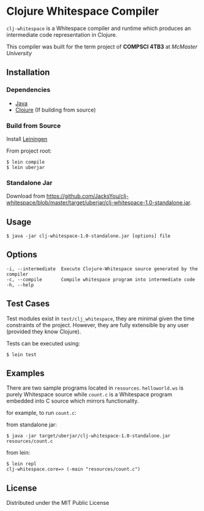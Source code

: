 # Clojure Whitespace Compiler

`clj-whitespace` is a Whitespace compiler and runtime which produces an intermediate code representation in 
Clojure. 

This compiler was built for the term project of **COMPSCI 4TB3** at _McMaster University_
## Installation

### Dependencies

* [Java](https://www.java.com/en/)
* [Clojure](https://clojure.org/) (If building from source)

### Build from Source

Install [Leiningen](https://leiningen.org/)

From project root:
```
$ lein compile
$ lein uberjar
```
### Standalone Jar
Download from https://github.com/JacksYou/clj-whitespace/blob/master/target/uberjar/clj-whitespace-1.0-standalone.jar.

## Usage

```
$ java -jar clj-whitespace-1.0-standalone.jar [options] file
```

## Options

```
-i, --intermediate  Execute Clojure-Whitespace source generated by the compiler
-c, --compile       Compile whitespace program into intermediate code
-h, --help
```

## Test Cases

Test modules exist in `test/clj_whitespace`, they are minimal given the time constraints of the project.
However, they are fully extensible by any user (provided they know Clojure).

Tests can be executed using:

```
$ lein test
```

## Examples

There are two sample programs located in `resources`. `helloworld.ws` is purely Whitespace
source while `count.c` is a Whitespace program embedded into C source which mirrors functionality.

for example, to run `count.c`:

from standalone jar:

```
$ java -jar target/uberjar/clj-whitespace-1.0-standalone.jar resources/count.c
```

from lein:

```
$ lein repl
clj-whitespace.core=> (-main "resources/count.c")
```

## License

Distributed under the MIT Public License 